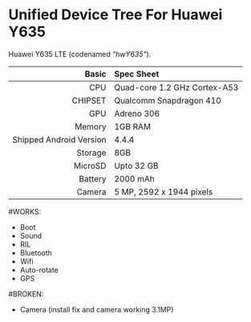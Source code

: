 Unified Device Tree For Huawei Y635
===================================

Huawei Y635 LTE (codenamed _"hwY635"_).

Basic   | Spec Sheet
-------:|:-------------------------
CPU     |Quad-core 1.2 GHz Cortex-A53
CHIPSET | Qualcomm Snapdragon 410
GPU     | Adreno 306
Memory  | 1GB RAM
Shipped Android Version | 4.4.4
Storage | 8GB
MicroSD | Upto 32 GB
Battery | 2000 mAh
Camera  | 5 MP, 2592 х 1944 pixels

#WORKS:
* Boot
* Sound
* RIL
* Bluetooth
* Wifi
* Auto-rotate
* GPS

#BROKEN:
* Camera (install fix and camera working 3.1MP)

